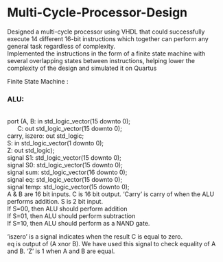 # Multi-Cycle-Processor-Design

Designed a multi-cycle processor using VHDL that could successfully execute 14 different 16-bit instructions which together can perform any general task regardless of complexity.<br>
Implemented the instructions in the form of a finite state machine with several overlapping states between instructions, helping lower the complexity of the design and simulated it on Quartus<br>

Finite State Machine :<br>
<h3>ALU: </h3><br>
port (A, B: in std_logic_vector(15 downto 0); <br>
&nbsp; &nbsp; &nbsp; C: out std_logic_vector(15 downto 0); <br>
carry, iszero: out std_logic;<br>
      S: in std_logic_vector(1 downto 0);<br>
      Z: out std_logic);<br>
signal S1: std_logic_vector(15 downto 0); <br>
signal S0: std_logic_vector(15 downto 0); <br>
signal sum: std_logic_vector(16 downto 0); <br>
signal eq: std_logic_vector(15 downto 0); <br>
signal temp: std_logic_vector(15 downto 0);<br>
A & B are 16 bit inputs. C is 16 bit output. ‘Carry’ is carry of when the ALU performs addition. S is 2 bit input.<br>
If S=00, then ALU should perform addition<br>
If S=01, then ALU should perform subtraction<br>
If S=10, then ALU should perform as a NAND gate.<br>

‘iszero’ is a signal indicates when the result C is equal to zero.<br>
eq is output of (A xnor B). We have used this signal to check equality of A and B. ‘Z’ is 1 when A and B are equal.<br>
